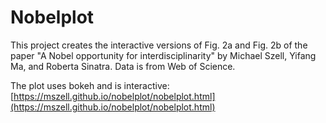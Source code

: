 # Nobelplot
This project creates the interactive versions of Fig. 2a and Fig. 2b of the paper "A Nobel opportunity for interdisciplinarity" by Michael Szell, Yifang Ma, and Roberta Sinatra. Data is from Web of Science.

The plot uses bokeh and is interactive: [https://mszell.github.io/nobelplot/nobelplot.html](https://mszell.github.io/nobelplot/nobelplot.html)

